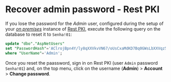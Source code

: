 ﻿# Recover admin password - Rest PKI

If you lose the password for the *Admin* user, configured during the setup of your
[*on premises*](index.md) instance of [Rest PKI](../index.md), execute the following query on the
database to reset it to `Senha!01`:

```sql
update "dbo"."AspNetUsers"
set "PasswordHash"='AClrojBpn4Y/ly8qXXVkvVN67/oUsCxaMdKD7Bq0GWsLbXXVqz5a4V6g06JqIemJ3A=='
where "UserName"='Admin';
```

Once you reset the paassword, sign in on Rest PKI (user `Admin` password `Senha!01`) and, on
the top menu, click on the username (**Admin**) &gt; **Account** &gt; **Change password**.
